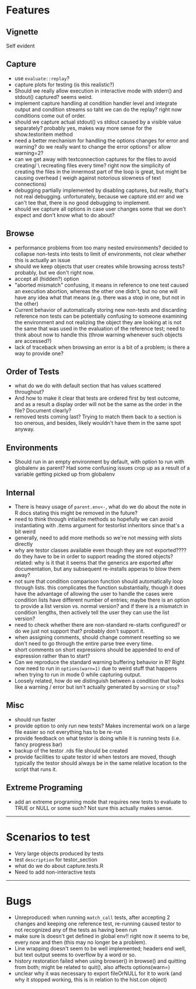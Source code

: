 # Features

## Vignette

Self evident

## Capture

* use `evaluate::replay`?
* capture plots for testing (is this realistic?)
* Should we really allow execution in interactive mode with stderr() and 
  stdout() captured?  seems weird.
* implement capture handling at condition handler level and integrate output 
  and condition streams so taht we can do the replay? right now conditions come
  out of order.
* should we capture actual stdout() vs stdout caused by a visible
  value separately?  probably yes, makes way more sense for the
  show.testoritem method 
* need a better mechanism for handling the options changes for error and 
  warning?  do we really want to change the error options? or allow warning=2? 
* can we get away with textconnection captures for the files to avoid creating/
  \ recreating files every time?  right now the simplicity of creating the files 
  in the innermost part of the loop is great, but might be causing overhead (
  weigh against notorious slowness of text connections)
* debugging partially implemented by disabling captures, but really,
  that's not real debugging.  unfortunately, because we capture std.err
  and we can't tee that, there is no good debugging to implement.
*  should we capture all options in case user changes some that we don't expect
   and don't know what to do about?

## Browse

* performance problems from too many nested environments? decided 
  to collapse non-tests into tests to limit  of environments, not clear
  whether this is actually an issue
* should we keep objects that user creates while browsing across tests?  
  probably, but we don't right now.
* accept all (hidden?) option
* "aborted mismatch" confusing, it means in reference to one test caused an
  execution abortion, whereas the other one didn't, but no one will have any
  idea what that means (e.g. there was a stop in one, but not in the other)
* Current behavior of automatically storing new non-tests and discarding 
  reference non tests can be potentially confusing to someone examining the
  environment and not realizing the object they are looking at is not the same
  that was used in the evaluation of the reference test; need to think about
  now to handle this (throw warning whenever such objects are accessed?)
* lack of traceback when browsing an error is a bit of a problem; is there
  a way to provide one?

## Order of Tests

* what do we do with default section that has values scattered throughout?
* And how to make it clear that tests are ordered first by test outcome, and as
  a result a display order will not be the same as the order in the file?
  Document clearly?
* removed tests coming last?  Trying to match them back to a section is too
  onerous, and besides, likely wouldn't have them in the same spot anyway.

## Environments

* Should run in an empty environment by default, with option to run with 
  globalenv as parent?  Had some confusing issues crop up as a result of a 
  variable getting picked up from globalenv

## Internal

* There is heavy usage of `parent.env<-`, what do we do about the note in R docs
  stating this might be removed in the future?
* need to think through intialize methods so hopefully we can avoid instantiating
  with .items argument for testorlist inheritors since that's a bit weird 
* generally, need to add more methods so we're not messing with slots
  directly
* why are testor classes available even though they are not exported????
  do they have to be in order to support reading the stored objects?
  related: why is it that it seems that the generics are exported
  after documentation, but any subsequent re-installs apperas to blow them
  away?
* not sure that condition comparison function should automatically loop
  through lists. this complicates the function substantially, though it
  does have the advantage of allowing the user to handle the cases were
  condition lists have different number of entries; maybe there is an option
  to provide a list version vs. normal version? and if there is a mismatch
  in condition lengths, then actively tell the user they can use the
  list version?
* need to check whether there are non-standard re-starts configured?
  or do we just not support that? probably don't support it.
* when assigning comments, should change comment resetting so we don't
  need to go through the entire parse tree every time.
* short comments on short expressions should be appended to end of
  expression rather than to start?
* Can we reproduce the standard warning buffering behavior in R?  Right now 
  need to run in `options(warn=1)` due to weird stuff that happens when trying
  to run in mode 0 while capturing output.
* Loosely related, how do we distinguish between a condition that looks like a
  warning / error but isn't actually generated by `warning` or `stop`?

## Misc

* should run faster
* provide option to only run new tests?  Makes incremental work on a large
  file easier so not everything has to be re-run
* provide feedback on what testor is doing while it is running tests (i.e.
  fancy progress bar)
* backup of the testor .rds file should be created
* provide facilities to upate testor id when testors are moved, though
  typically the testor should always be in the same relative location
  to the script that runs it.

## Extreme Programing

* add an extreme programing mode that requires new tests to evaluate to TRUE
  or NULL or some such?  Not sure this actually makes sense.

---

# Scenarios to test

* Very large objects produced by tests
* test `description` for testor_section
* what do we do about capture.tests.R
* Need to add non-interactive tests

---

# Bugs

* Unreproduced: when running `match_call` tests, after accepting 2 changes and 
  keeping one reference test, re-running caused testor to not recognized any of 
  the tests as having been run
* make sure ls doesn't get defined in global env!! right now it seems to be,
  every now and then (this may no longer be a problem).
* Line wrapping doesn't seem to be well implemented; headers end well, but
  text output seems to overflow by a word or so.
* history restoration failed when using browser() in browse() and quitting from
  both; might be related to quit(), also affects options(warn=)
* unclear why it was necessary to export fileOrNULL for it to work (and why
  it stopped working, this is in relation to the hist.con object)
